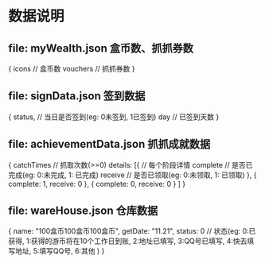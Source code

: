 # 数据说明

## file: myWealth.json  盒币数、抓抓券数
{
   icons // 盒币数
   vouchers // 抓抓券数
}

## file: signData.json  签到数据
{
  status, // 当日是否签到(eg: 0未签到, 1已签到)
  day // 已签到天数
}

## file: achievementData.json  抓抓成就数据
{
  catchTimes // 抓取次数(>=0)
  details: [{ // 每个阶段详情
      complete // 是否已完成(eg: 0:未完成, 1: 已完成)
      receive // 是否已领取(eg: 0:未领取, 1: 已领取)
    },
    {
      complete: 1,
      receive: 0
    },
    {
      complete: 0,
      receive: 0
    }
  ]
}

## file: wareHouse.json  仓库数据
{
  name: "100盒币100盒币100盒币",
  getDate: "11.21",
  status: 0 // 状态(eg: 0:已获得, 1:获得的游币将在10个工作日到账, 2:地址已填写, 3:QQ号已填写, 4:快去填写地址, 5:填写QQ号, 6:其他 )
}